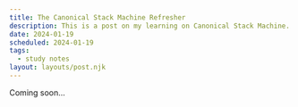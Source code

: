 ```yaml
---
title: The Canonical Stack Machine Refresher
description: This is a post on my learning on Canonical Stack Machine.
date: 2024-01-19
scheduled: 2024-01-19
tags:
  - study notes
layout: layouts/post.njk
---
```


Coming soon...
